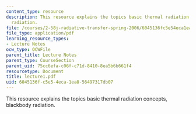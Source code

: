 ```yaml
---
content_type: resource
description: This resource explains the topics basic thermal radiation concepts, blackbody
  radiation.
file: /courses/2-58j-radiative-transfer-spring-2006/6045136fc5e54eca1ea856497317db07_lecture1.pdf
file_type: application/pdf
learning_resource_types:
- Lecture Notes
ocw_type: OCWFile
parent_title: Lecture Notes
parent_type: CourseSection
parent_uid: 75cc6efa-c06f-c71d-8410-8ea5b6b661f4
resourcetype: Document
title: lecture1.pdf
uid: 6045136f-c5e5-4eca-1ea8-56497317db07
---
```

This resource explains the topics basic thermal radiation concepts, blackbody radiation.